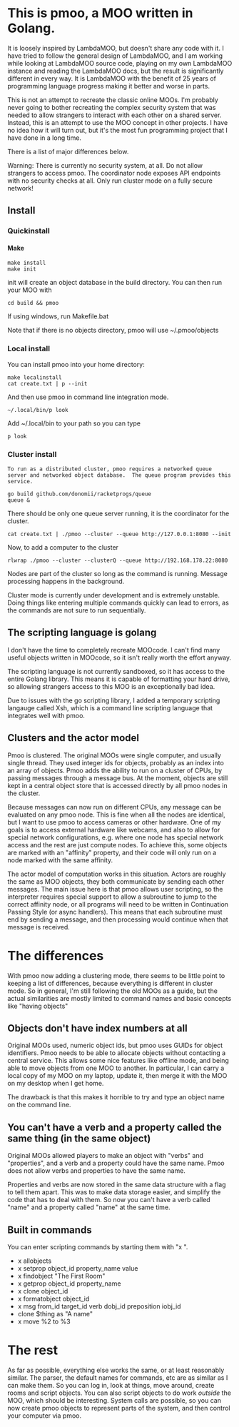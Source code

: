 # This is pmoo, a MOO written in Golang.

It is loosely inspired by LambdaMOO, but doesn't share any code with it.  I have tried to follow the general design of LambdaMOO, and I am working while looking at LambdaMOO source code, playing on my own LambdaMOO instance and reading the LambdaMOO docs, but the result is significantly different in every way.  It is LambdaMOO with the benefit of 25 years of programming language progress making it better and worse in parts.  

This is not an attempt to recreate the classic online MOOs.  I'm probably never going to bother recreating the complex security system that was needed to allow strangers to interact with each other on a shared server.  Instead, this is an attempt to use the MOO concept in other projects.  I have no idea how it will turn out, but it's the most fun programming project that I have done in a long time.

There is a list of major differences below.

Warning:  There is currently no security system, at all.  Do not allow strangers to access pmoo.  The coordinator node exposes API endpoints with no security checks at all.  Only run cluster mode on a fully secure network!


## Install


### Quickinstall

#### Make

	make install
	make init

init will create an object database in the build directory.  You can then run your MOO with

	cd build && pmoo

If using windows, run Makefile.bat

Note that if there is no objects directory, pmoo will use ~/.pmoo/objects

### Local install

You can install pmoo into your home directory:

	make localinstall
	cat create.txt | p --init 

And then use pmoo in command line integration mode.

	~/.local/bin/p look

Add ~/.local/bin to your path so you can type

	p look


### Cluster install

	To run as a distributed cluster, pmoo requires a networked queue server and networked object database.  The queue program provides this service.

	go build github.com/donomii/racketprogs/queue
	queue &

There should be only one queue server running, it is the coordinator for the cluster.


	cat create.txt | ./pmoo --cluster --queue http://127.0.0.1:8080 --init

Now, to add a computer to the cluster

	rlwrap ./pmoo --cluster --clusterQ --queue http://192.168.178.22:8080


Nodes are part of the cluster so long as the command is running.  Message processing happens in the background.

Cluster mode is currently under development and is extremely unstable.  Doing things like entering multiple commands quickly can lead to errors, as the commands are not sure to run sequentially.



## The scripting language is golang

 I don't have the time to completely recreate MOOcode.  I can't find many useful objects written in MOOcode, so it isn't really worth the effort anyway.

The scripting language is not currently sandboxed, so it has access to the entire Golang library.  This means it is capable of formatting your hard drive, so allowing strangers access to this MOO is an exceptionally bad idea.

Due to issues with the go scripting library, I added a temporary scripting langauge called Xsh, which is a command line scripting language that integrates well with pmoo.

## Clusters and the actor model

Pmoo is clustered.  The original MOOs were single computer, and usually single thread.  They used integer ids for objects, probably as an index into an array of objects.  Pmoo adds the ability to run on a cluster of CPUs, by passing messages through a message bus.  At the moment, objects are still kept in a central object store that is accessed directly by all pmoo nodes in the cluster.

Because messages can now run on different CPUs, any message can be evaluated on any pmoo node.  This is fine when all the nodes are identical, but I want to use pmoo to access cameras or other hardware.  One of my goals is to access external hardware like webcams, and also to allow for special network configurations, e.g. where one node has special network access and the rest are just compute nodes.  To achieve this, some objects are marked with an "affinity" property, and their code will only run on a node marked with the same affinity.

The actor model of computation works in this situation.  Actors are roughly the same as MOO objects, they both communicate by sending each other messages.  The main issue here is that pmoo allows user scripting, so the interpreter requires special support to allow a subroutine to jump to the correct affinity node, or all programs will need to be written in Continuation Passing Style (or async handlers).  This means that each subroutine must end by sending a message, and then processing would continue when that message is received.

# The differences

With pmoo now adding a clustering mode, there seems to be little point to keeping a list of differences, because everything is different in cluster mode.  So in general, I'm still following the old MOOs as a guide, but the actual similarities are mostly limited to command names and basic concepts like "having objects" 

## Objects don't have index numbers at all

Original MOOs used, numeric object ids, but pmoo uses GUIDs for object identifiers.  Pmoo needs to be able to allocate objects without contacting a central service.  This allows some nice features like offline mode, and being able to move objects from one MOO to another. In particular, I can carry a local copy of my MOO on my laptop, update it, then merge it with the MOO on my desktop when I get home.

The drawback is that this makes it horrible to try and type an object name on the command line.

## You can't have a verb and a property called the same thing (in the same object)

Original MOOs allowed players to make an object with "verbs" and "properties", and a verb and a property could have the same name.  Pmoo does not allow verbs and properties to have the same name.

Properties and verbs are now stored in the same data structure with a flag to tell them apart.  This was to make data storage easier, and simplify the code that has to deal with them.  So now you can't have a verb called "name" and a property called "name" at the same time.

## Built in commands

You can enter scripting commands by starting them with "x ".

* x allobjects
* x setprop object_id property_name value
* x findobject "The First Room"
* x getprop object_id property_name
* x clone object_id
* x formatobject object_id
* x msg from_id target_id verb dobj_id preposition iobj_id 
* clone $thing as "A name"
* x move %2 to %3


# The rest

As far as possible, everything else works the same, or at least reasonably similar.  The parser, the default names for commands, etc are as similar as I can make them.  So you can log in, look at things, move around, create rooms and script objects.  You can also script objects to do work _outside_ the MOO, which should be interesting.  System calls are possible, so you can now create pmoo objects to represent parts of the system, and then control your computer via pmoo.
